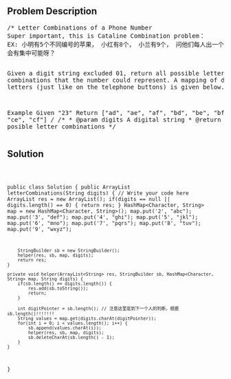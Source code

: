 <!--
<style>
  body { font-family: Arial, sans-serif; }
  .container { max-width: 744px; margin: 0 auto; padding: 10px; }
  .comment-block { background-color: #f9f9f9; padding: 10px; border-left: 5px solid #ccc; max-width: 100%; margin: 20px auto; overflow-wrap: break-word; white-space: pre-wrap; }
  .code-block { background-color: #f4f4f4; padding: 10px; border: 1px solid #ddd; max-width: 100%; margin: 20px auto; overflow-wrap: break-word; white-space: pre-wrap; }
</style>
-->

<div class='container'>
<h2>Problem Description</h2>
<div class='comment-block'>
<pre>
/* Letter Combinations of a Phone Number
Super important, this is Cataline Combination problem：
EX: 小明有5个不同编号的苹果， 小红有8个， 小兰有9个， 问他们每人出一个苹果
会有集中可能呀？


Given a digit string excluded 01, 
return all possible letter combinations that the number could represent.
A mapping of digit to letters (just like on the telephone buttons) is given below.

Example
Given "23"
Return ["ad", "ae", "af", "bd", "be", "bf", "cd", "ce", "cf"]
*/
    /**
     * @param digits A digital string
     * @return all posible letter combinations
     */
</pre>
</div>

<h2>Solution</h2>
<div class='code-block'>
<pre><code class='language-java'>

public class Solution {
    public ArrayList<String> letterCombinations(String digits) {
        // Write your code here
        ArrayList<String> res = new ArrayList<String>();
        if(digits == null || digits.length() == 0) {
            return res;
        }
        HashMap<Character, String> map = new HashMap<Character, String>();
        map.put('2', "abc");
        map.put('3', "def");
        map.put('4', "ghi");
        map.put('5', "jkl");
        map.put('6', "mno");
        map.put('7', "pqrs");
        map.put('8', "tuv");
        map.put('9', "wxyz");
        
        
        StringBuilder sb = new StringBuilder();
        helper(res, sb, map, digits);
        return res;
    }
    
    private void helper(ArrayList<String> res, StringBuilder sb, HashMap<Character, String> map, String digits) {
        if(sb.length() == digits.length()) {
            res.add(sb.toString());
            return;
        }
        
        int digitPointer = sb.length(); // 注意这里是到下一个人的判断，根据sb.length()!!!!!!!
        String values = map.get(digits.charAt(digitPointer));
        for(int i = 0; i < values.length(); i++) {
            sb.append(values.charAt(i));
            helper(res, sb, map, digits);
            sb.deleteCharAt(sb.length() - 1);
        }
    }
}</code></pre>
</div>
</div>
